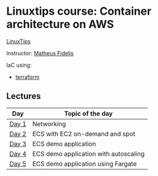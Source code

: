 # Linuxtips course:  Container architecture on AWS

[LinuxTips](https://linuxtips.io/treinamento/arquitetura-de-containers-na-aws/)

Instructor: [Matheus Fidelis](https://linktr.ee/fidelissauro)

IaC using:
* [terraform](terraform)

## Lectures

| Day                               | Topic of the day                      |
|-----------------------------------|---------------------------------------|
| [Day 1](terraform/day1/README.md) | Networking                            |
| [Day 2](terraform/day2/README.md) | ECS with EC2 on-demand and spot       |
| [Day 3](terraform/day3/README.md) | ECS demo application                  |
| [Day 4](terraform/day4/README.md) | ECS demo application with autoscaling |
| [Day 5](terraform/day5/README.md) | ECS demo application using Fargate    |
